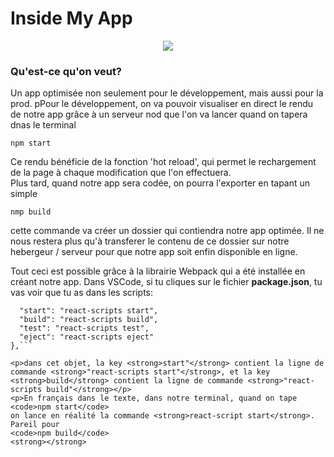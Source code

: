 <h1>Inside My App</h1>
<center>  <img src='https://i.pinimg.com/originals/31/91/09/319109c095b9ecf86e8cce7e09564e06.gif' />
</center>
<h3>Qu'est-ce qu'on veut?</h3>
<p>Un app optimisée non seulement pour le développement, mais aussi pour la prod. pPour le développement, on va pouvoir visualiser en direct le rendu de notre app grâce à un serveur nod que l'on va lancer quand on tapera dnas le terminal</p>
<code>npm start</code>
<p>Ce rendu bénéficie de la fonction 'hot reload', qui permet le rechargement de la page à chaque modification que l'on effectuera.</br>
Plus tard, quand notre app sera codée, on pourra l'exporter en tapant un simple</p>
<code>nmp build</code>
<p>cette commande va créer un dossier qui contiendra notre app optimée. Il ne nous restera plus qu'à transferer le contenu de ce dossier sur notre hebergeur / serveur pour que notre app soit enfin disponible en ligne.</p>
<p>Tout ceci est possible grâce à la librairie Webpack qui a été installée en créant notre app. Dans VSCode, si tu cliques sur le fichier <strong>package.json</strong>, tu vas voir que tu as dans les scripts:</p>
  
  ``` "scripts": {
    "start": "react-scripts start",
    "build": "react-scripts build",
    "test": "react-scripts test",
    "eject": "react-scripts eject"
  },```
  
  <p>dans cet objet, la key <strong>start"</strong> contient la ligne de commande <strong>"react-scripts start"</strong>, et la key <strong>build</strong> contient la ligne de commande <strong>"react-scripts build"</strong></p>
  <p>En français dans le texte, dans notre terminal, quand on tape 
  <code>npm start</code>
  on lance en réalité la commande <strong>react-script start</strong>. Pareil pour
  <code>npm build</code>
  <strong></strong>

